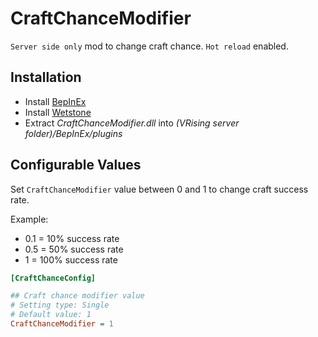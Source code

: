 # CraftChanceModifier
`Server side only` mod to change craft chance.
`Hot reload` enabled.

## Installation
* Install [BepInEx](https://v-rising.thunderstore.io/package/BepInEx/BepInExPack_V_Rising/)
* Install [Wetstone](https://v-rising.thunderstore.io/package/molenzwiebel/Wetstone/)
* Extract _CraftChanceModifier.dll_ into _(VRising server folder)/BepInEx/plugins_

## Configurable Values

Set `CraftChanceModifier` value between 0 and 1 to change craft success rate.

Example:
- 0.1 = 10% success rate
- 0.5 = 50% success rate
- 1 = 100% success rate

```ini
[CraftChanceConfig]

## Craft chance modifier value
# Setting type: Single
# Default value: 1
CraftChanceModifier = 1
```